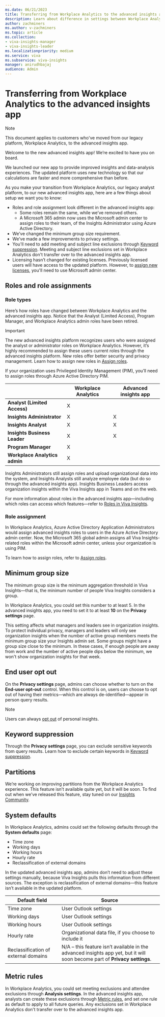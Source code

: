 ```yaml
---
ms.date: 06/21/2023
title: Transferring from Workplace Analytics to the advanced insights app
description: Learn about difference in settings between Workplace Analytics and the advanced insights app
author: zachminers
ms.author: v-zachminers
ms.topic: article
ms.collection: 
- viva-insights-manager
- viva-insights-leader
ms.localizationpriority: medium 
ms.service: viva
ms.subservice: viva-insights
manager: anirudhbajaj
audience: Admin
---
```



# Transferring from Workplace Analytics to the advanced insights app

>[!Note]
>This document applies to customers who've moved from our legacy platform, Workplace Analytics, to the advanced insights app. 

Welcome to the new advanced insights app! We’re excited to have you on board.

We launched our new app to provide improved insights and data-analysis experiences. The updated platform uses new technology so that our calculations are faster and more comprehensive than before.

As you make your transition from Workplace Analytics, our legacy analyst platform, to our new advanced insights app, here are a few things about setup we want you to know:

* Roles and role assignment look different in the advanced insights app:
    * Some roles remain the same, while we’ve removed others. 
    * A Microsoft 365 admin now uses the Microsoft admin center to assign roles to their team, of the Insights Administrator using Azure Active Directory.
* We’ve changed the minimum group size requirement.
* We’ve made a few improvements to privacy settings.
* You'll need to add meeting and subject line exclusions through [Keyword suppression](../admin/keyword-suppression.md). Meeting and subject line exclusions set in Workplace Analytics don't transfer over to the advanced insights app.
* Licensing hasn’t changed for existing licenses. Previously licensed users will have access to the updated platform. However, to [assign new licenses](assign-licenses.md), you'll need to use Microsoft admin center. 

## Roles and role assignments

### Role types

Here’s how roles have changed between Workplace Analytics and the advanced insights app. Notice that the Analyst (Limited Access), Program Manager, and Workplace Analytics admin roles have been retired.

>[!Important]
> The new advanced insights platform recognizes users who were assigned the analyst or administrator roles on Workplace Analytics. However, it’s highly recommended to assign these users current roles through the advanced insights platform. New roles offer better security and privacy management. Learn how to assign new roles in [Assign roles](assign-user-roles.md).
>
>If your organization uses Privileged Identity Management (PIM), you’ll need to assign roles through Azure Active Directory PIM.

|                  |Workplace Analytics |Advanced insights app|
|------------------|---------|--------|
|**Analyst (Limited Access)**|X  | |
|**Insights Administrator**|X  |X|
|**Insights Analyst**|X|X
|**Insights Business Leader**|X|X
|**Program Manager**|X|
|**Workplace Analytics admin** |X|

Insights Administrators still assign roles and upload organizational data into the system, and Insights Analysts still analyze employee data (but do so through the advanced insights app). Insights Business Leaders access organization insights within the Viva Insights app in Teams and on the web.

For more information about roles in the advanced insights app—including which roles can access which features—refer to [Roles in Viva Insights](user-roles.md).

### Role assignment

In Workplace Analytics, Azure Active Directory Application Administrators would assign advanced insights roles to users in the Azure Active Directory admin center. Now, the Microsoft 365 global admin assigns all Viva Insights-related roles within the Microsoft admin center, unless your organization is using PIM.

To learn how to assign roles, refer to [Assign roles](user-roles.md).

## Minimum group size

The minimum group size is the minimum aggregation threshold in Viva Insights—that is, the minimum number of people Viva Insights considers a group. 

In Workplace Analytics, you could set this number to at least 5. In the advanced insights app, you need to set it to at least **10** on the **Privacy settings** page.

This setting affects what managers and leaders see in organization insights. To protect individual privacy, managers and leaders will only see organization insights when the number of active group members meets the minimum group size your Insights admin set. Some groups might have a group size close to the minimum. In these cases, if enough people are away from work and the number of active people dips below the minimum, we won't show organization insights for that week.

## End user opt out

On the **Privacy settings** page, admins can choose whether to turn on the  **End-user opt-out** control. When this control is on, users can choose to opt out of having their metrics—which are always de-identified—appear in person query results.

>[!Note]
>Users can always [opt out](https://support.microsoft.com/topic/ecfd76f9-52ef-4882-9235-be1f59c25967) of personal insights.

## Keyword suppression

Through the **Privacy settings** page, you can exclude sensitive keywords from query results. Learn how to exclude certain keywords in [Keyword suppression](../admin/keyword-suppression.md).
 
## Partitions

We’re working on improving partitions from the Workplace Analytics experience. This feature isn’t available quite yet, but it will be soon. To find out when we’ve released this feature, stay tuned on our [Insights Community](https://techcommunity.microsoft.com/t5/viva-insights/ct-p/VivaInsights).

## System defaults

In Workplace Analytics, admins could set the following defaults through the **System defaults** page:

* Time zone
* Working days
* Working hours
* Hourly rate
* Reclassification of external domains

In the updated advanced insights app, admins don’t need to adjust these settings manually, because Viva Insights pulls this information from different sources. The exception is reclassification of external domains—this feature isn’t available in the updated platform. 

|Default field| Source|
|-------------|---------|
Time zone| User Outlook settings
Working days| User Outlook settings
Working hours| User Outlook settings
Hourly rate| Organizational data file, if you choose to include it
Reclassification of external domains| N/A – this feature isn’t available in the advanced insights app yet, but it will soon become part of **Privacy settings**.

## Metric rules

In Workplace Analytics, you could set meeting exclusions and attendee exclusions through **Analysis settings**. In the advanced insights app, analysts can create these exclusions through [Metric rules](../analyst/metric-rules.md), and set one rule as default to apply to all future queries. Any exclusions set in Workplace Analytics don't transfer over to the advanced insights app.